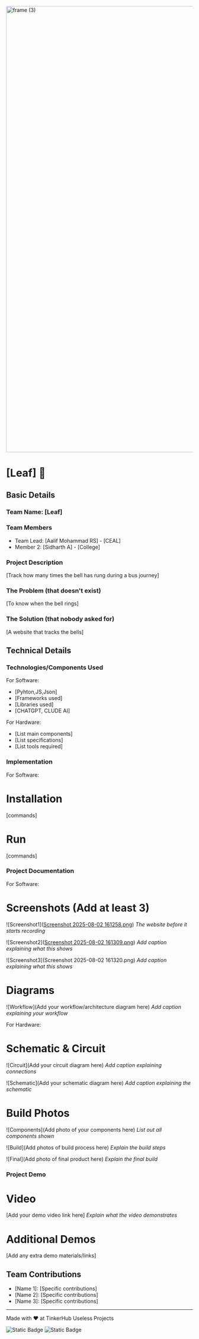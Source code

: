 <img width="3188" height="1202" alt="frame (3)" src="https://github.com/user-attachments/assets/517ad8e9-ad22-457d-9538-a9e62d137cd7" />


# [Leaf] 🎯


## Basic Details
### Team Name: [Leaf]


### Team Members
- Team Lead: [Aalif Mohammad RS] - [CEAL]
- Member 2: [Sidharth A] - [College]

### Project Description
[Track how many times the bell has rung during a bus journey]

### The Problem (that doesn't exist)
[To know when the bell rings]

### The Solution (that nobody asked for)
[A website that tracks the bells]

## Technical Details
### Technologies/Components Used
For Software:
- [Pyhton,JS,Json]
- [Frameworks used]
- [Libraries used]
- [CHATGPT, CLUDE AI]

For Hardware:
- [List main components]
- [List specifications]
- [List tools required]

### Implementation
For Software:
# Installation
[commands]

# Run
[commands]

### Project Documentation
For Software:

# Screenshots (Add at least 3)
![Screenshot1]([Screenshot 2025-08-02 161258.png](https://github.com/Devastator3/useless_project_temp/blob/main/Screenshot%202025-08-02%20161258.png))
*The website before it starts recording*

![Screenshot2]([Screenshot 2025-08-02 161309.png](https://github.com/Devastator3/useless_project_temp/blob/main/Screenshot%202025-08-02%20161309.png))
*Add caption explaining what this shows*

![Screenshot3](Screenshot 2025-08-02 161320.png)
*Add caption explaining what this shows*

# Diagrams
![Workflow](Add your workflow/architecture diagram here)
*Add caption explaining your workflow*

For Hardware:

# Schematic & Circuit
![Circuit](Add your circuit diagram here)
*Add caption explaining connections*

![Schematic](Add your schematic diagram here)
*Add caption explaining the schematic*

# Build Photos
![Components](Add photo of your components here)
*List out all components shown*

![Build](Add photos of build process here)
*Explain the build steps*

![Final](Add photo of final product here)
*Explain the final build*

### Project Demo
# Video
[Add your demo video link here]
*Explain what the video demonstrates*

# Additional Demos
[Add any extra demo materials/links]

## Team Contributions
- [Name 1]: [Specific contributions]
- [Name 2]: [Specific contributions]
- [Name 3]: [Specific contributions]

---
Made with ❤️ at TinkerHub Useless Projects 

![Static Badge](https://img.shields.io/badge/TinkerHub-24?color=%23000000&link=https%3A%2F%2Fwww.tinkerhub.org%2F)
![Static Badge](https://img.shields.io/badge/UselessProjects--25-25?link=https%3A%2F%2Fwww.tinkerhub.org%2Fevents%2FQ2Q1TQKX6Q%2FUseless%2520Projects)



